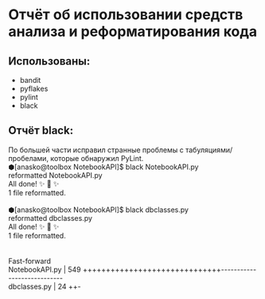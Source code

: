 # Отчёт об использовании средств анализа и реформатирования кода

## Использованы:
* bandit
* pyflakes
* pylint
* black

## Отчёт black:
По большей части исправил странные проблемы с табуляциями/пробелами, которые обнаружил PyLint.
<br>
⬢[anasko@toolbox NotebookAPI]$ black NotebookAPI.py
<br>
reformatted NotebookAPI.py
<br>
All done! ✨ 🍰 ✨
<br>
1 file reformatted.
<br><br>
⬢[anasko@toolbox NotebookAPI]$ black dbclasses.py
<br>
reformatted dbclasses.py
<br>
All done! ✨ 🍰 ✨
<br>
1 file reformatted.
<br><br>
<br>
Fast-forward
<br>
 NotebookAPI.py                                      | 549 ++++++++++++++++++++++++++++++----------------------------
<br>
 dbclasses.py                                        |  24 ++-
